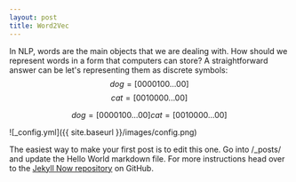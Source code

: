 ```yaml
---
layout: post
title: Word2Vec
---
```


In NLP, words are the main objects that we are dealing with. How should we represent words in a form that computers can store? A straightforward answer can be let's representing them as discrete symbols:
$$dog = [0 0 0 0 1 0 0 ... 0 0]$$
$$cat = [0 0 1 0 0 0 0 ... 0 0]$$



$$dog = [0 0 0 0 1 0 0 ... 0 0]
cat = [0 0 1 0 0 0 0 ... 0 0]$$

![_config.yml]({{ site.baseurl }}/images/config.png)

The easiest way to make your first post is to edit this one. Go into /_posts/ and update the Hello World markdown file. For more instructions head over to the [Jekyll Now repository](https://github.com/barryclark/jekyll-now) on GitHub.